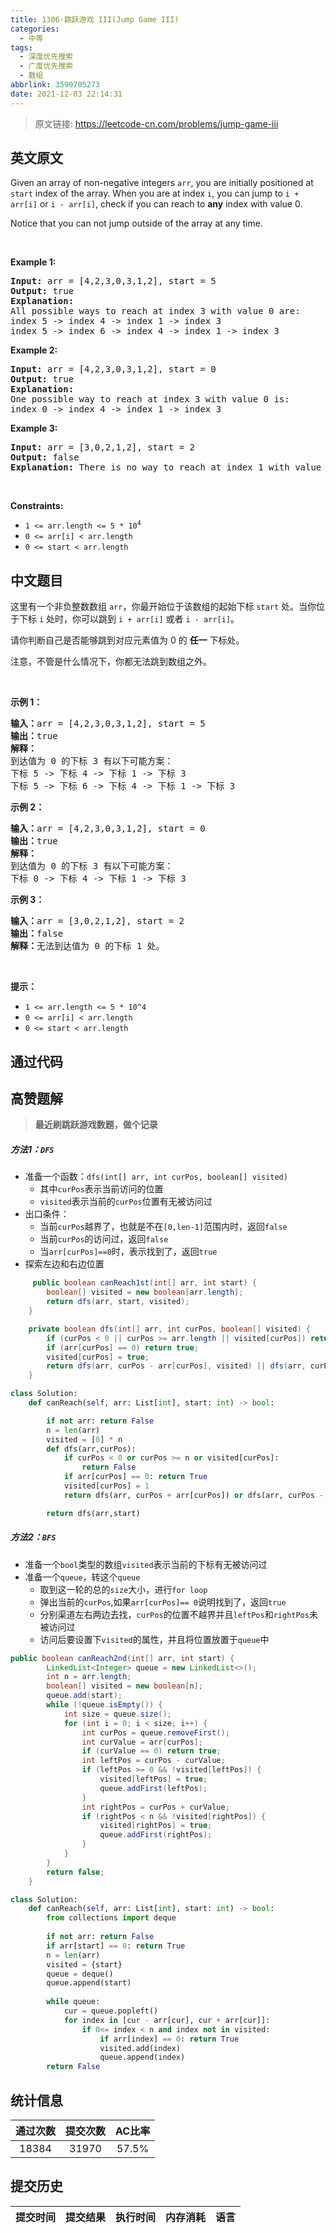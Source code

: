 ```yaml
---
title: 1306-跳跃游戏 III(Jump Game III)
categories:
  - 中等
tags:
  - 深度优先搜索
  - 广度优先搜索
  - 数组
abbrlink: 3590705273
date: 2021-12-03 22:14:31
---
```


> 原文链接: https://leetcode-cn.com/problems/jump-game-iii


## 英文原文
<div><p>Given an array of non-negative integers <code>arr</code>, you are initially positioned at <code>start</code>&nbsp;index of the array. When you are at index <code>i</code>, you can jump&nbsp;to <code>i + arr[i]</code> or <code>i - arr[i]</code>, check if you can reach to <strong>any</strong> index with value 0.</p>

<p>Notice that you can not jump outside of the array at any time.</p>

<p>&nbsp;</p>
<p><strong>Example 1:</strong></p>

<pre>
<strong>Input:</strong> arr = [4,2,3,0,3,1,2], start = 5
<strong>Output:</strong> true
<strong>Explanation:</strong> 
All possible ways to reach at index 3 with value 0 are: 
index 5 -&gt; index 4 -&gt; index 1 -&gt; index 3 
index 5 -&gt; index 6 -&gt; index 4 -&gt; index 1 -&gt; index 3 
</pre>

<p><strong>Example 2:</strong></p>

<pre>
<strong>Input:</strong> arr = [4,2,3,0,3,1,2], start = 0
<strong>Output:</strong> true 
<strong>Explanation: 
</strong>One possible way to reach at index 3 with value 0 is: 
index 0 -&gt; index 4 -&gt; index 1 -&gt; index 3
</pre>

<p><strong>Example 3:</strong></p>

<pre>
<strong>Input:</strong> arr = [3,0,2,1,2], start = 2
<strong>Output:</strong> false
<strong>Explanation: </strong>There is no way to reach at index 1 with value 0.
</pre>

<p>&nbsp;</p>
<p><strong>Constraints:</strong></p>

<ul>
	<li><code>1 &lt;= arr.length &lt;= 5 * 10<sup>4</sup></code></li>
	<li><code>0 &lt;= arr[i] &lt;&nbsp;arr.length</code></li>
	<li><code>0 &lt;= start &lt; arr.length</code></li>
</ul>
</div>

## 中文题目
<div><p>这里有一个非负整数数组&nbsp;<code>arr</code>，你最开始位于该数组的起始下标&nbsp;<code>start</code>&nbsp;处。当你位于下标&nbsp;<code>i</code>&nbsp;处时，你可以跳到&nbsp;<code>i + arr[i]</code> 或者 <code>i - arr[i]</code>。</p>

<p>请你判断自己是否能够跳到对应元素值为 0 的 <strong>任一</strong> 下标处。</p>

<p>注意，不管是什么情况下，你都无法跳到数组之外。</p>

<p>&nbsp;</p>

<p><strong>示例 1：</strong></p>

<pre><strong>输入：</strong>arr = [4,2,3,0,3,1,2], start = 5
<strong>输出：</strong>true
<strong>解释：</strong>
到达值为 0 的下标 3 有以下可能方案： 
下标 5 -&gt; 下标 4 -&gt; 下标 1 -&gt; 下标 3 
下标 5 -&gt; 下标 6 -&gt; 下标 4 -&gt; 下标 1 -&gt; 下标 3 
</pre>

<p><strong>示例 2：</strong></p>

<pre><strong>输入：</strong>arr = [4,2,3,0,3,1,2], start = 0
<strong>输出：</strong>true 
<strong>解释：
</strong>到达值为 0 的下标 3 有以下可能方案： 
下标 0 -&gt; 下标 4 -&gt; 下标 1 -&gt; 下标 3
</pre>

<p><strong>示例 3：</strong></p>

<pre><strong>输入：</strong>arr = [3,0,2,1,2], start = 2
<strong>输出：</strong>false
<strong>解释：</strong>无法到达值为 0 的下标 1 处。 
</pre>

<p>&nbsp;</p>

<p><strong>提示：</strong></p>

<ul>
	<li><code>1 &lt;= arr.length &lt;= 5 * 10^4</code></li>
	<li><code>0 &lt;= arr[i] &lt;&nbsp;arr.length</code></li>
	<li><code>0 &lt;= start &lt; arr.length</code></li>
</ul>
</div>

## 通过代码
<RecoDemo>
</RecoDemo>


## 高赞题解
 > **最近刷跳跃游戏数题，做个记录**
##### 方法1：`DFS`
- 准备一个函数：`dfs(int[] arr, int curPos, boolean[] visited)`
  - 其中`curPos`表示当前访问的位置
  - `visited`表示当前的`curPos`位置有无被访问过
- 出口条件：
  - 当前`curPos`越界了，也就是不在`[0,len-1]`范围内时，返回`false`
  - 当前`curPos`的访问过，返回`false`
  - 当`arr[curPos]==0`时，表示找到了，返回`true`
- 探索左边和右边位置  

```java []
     public boolean canReach1st(int[] arr, int start) {
        boolean[] visited = new boolean[arr.length];
        return dfs(arr, start, visited);
    }

    private boolean dfs(int[] arr, int curPos, boolean[] visited) {
        if (curPos < 0 || curPos >= arr.length || visited[curPos]) return false;
        if (arr[curPos] == 0) return true;
        visited[curPos] = true;
        return dfs(arr, curPos - arr[curPos], visited) || dfs(arr, curPos + arr[curPos], visited);
    }
```
```python []
class Solution:
    def canReach(self, arr: List[int], start: int) -> bool:

        if not arr: return False
        n = len(arr)
        visited = [0] * n
        def dfs(arr,curPos):
            if curPos < 0 or curPos >= n or visited[curPos]:
                return False
            if arr[curPos] == 0: return True
            visited[curPos] = 1
            return dfs(arr, curPos + arr[curPos]) or dfs(arr, curPos - arr[curPos])

        return dfs(arr,start)
```




##### 方法2：`BFS`
- 准备一个`bool`类型的数组`visited`表示当前的下标有无被访问过
- 准备一个`queue`，转这个`queue`
  - 取到这一轮的总的`size`大小，进行`for loop`
  - 弹出当前的`curPos`,如果`arr[curPos]== 0`说明找到了，返回`true`
  - 分别渠道左右两边去找，`curPos`的位置不越界并且`leftPos`和`rightPos`未被访问过
  - 访问后要设置下`visited`的属性，并且将位置放置于`queue`中

```java []
public boolean canReach2nd(int[] arr, int start) {
        LinkedList<Integer> queue = new LinkedList<>();
        int n = arr.length;
        boolean[] visited = new boolean[n];
        queue.add(start);
        while (!queue.isEmpty()) {
            int size = queue.size();
            for (int i = 0; i < size; i++) {
                int curPos = queue.removeFirst();
                int curValue = arr[curPos];
                if (curValue == 0) return true;
                int leftPos = curPos - curValue;
                if (leftPos >= 0 && !visited[leftPos]) {
                    visited[leftPos] = true;
                    queue.addFirst(leftPos);
                }
                int rightPos = curPos + curValue;
                if (rightPos < n && !visited[rightPos]) {
                    visited[rightPos] = true;
                    queue.addFirst(rightPos);
                }
            }
        }
        return false;
    }
```
```python []
class Solution:
    def canReach(self, arr: List[int], start: int) -> bool:
        from collections import deque
        
        if not arr: return False
        if arr[start] == 0: return True
        n = len(arr)
        visited = {start}
        queue = deque()
        queue.append(start)
        
        while queue:
            cur = queue.popleft()
            for index in [cur - arr[cur], cur + arr[cur]]:
                if 0<= index < n and index not in visited:
                    if arr[index] == 0: return True
                    visited.add(index)
                    queue.append(index)
        return False
```



## 统计信息
| 通过次数 | 提交次数 | AC比率 |
| :------: | :------: | :------: |
|    18384    |    31970    |   57.5%   |

## 提交历史
| 提交时间 | 提交结果 | 执行时间 |  内存消耗  | 语言 |
| :------: | :------: | :------: | :--------: | :--------: |
